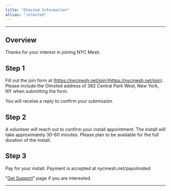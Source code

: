 ```yaml
---
title: "Olmsted Information"
allias: "/olmsted"
---
```


---
## Overview
Thanks for your interest in joining NYC Mesh.


## Step 1
Fill out the join form at [https://nycmesh.net/join](https://nycmesh.net/join).
Please include the Olmsted address of 382 Central Park West, New York, NY when submitting the form.

You will receive a reply to confirm your submission.

## Step 2
A volunteer will reach out to confirm your install appointment.
The install will take approximately 30-60 minutes. Please plan to be available for the full duration of the install.

## Step 3
Pay for your install. Payment is accepted at nycmesh.net/payolmsted




 "[Get Support](https://nycmesh.net/support)" page if you are interested.

---
